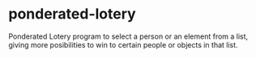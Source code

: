 # ponderated-lotery
Ponderated Lotery program to select a person or an element from a list, giving more posibilities to win to certain people or objects in that list.
